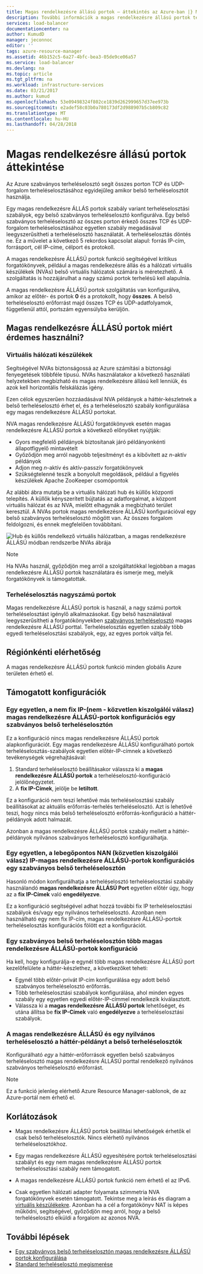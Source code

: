 ```yaml
---
title: Magas rendelkezésre állású portok – áttekintés az Azure-ban |} Microsoft Docs
description: További információk a magas rendelkezésre állású portok terheléselosztási egy belső terheléselosztón.
services: load-balancer
documentationcenter: na
author: KumudD
manager: jeconnoc
editor: ''
tags: azure-resource-manager
ms.assetid: 46b152c5-6a27-4bfc-bea3-05de9ce06a57
ms.service: load-balancer
ms.devlang: na
ms.topic: article
ms.tgt_pltfrm: na
ms.workload: infrastructure-services
ms.date: 03/21/2017
ms.author: kumud
ms.openlocfilehash: 53e09498324f802ce1839d262999657d37ee973b
ms.sourcegitcommit: e2adef58c03b0a780173df2d988907b5cb809c82
ms.translationtype: MT
ms.contentlocale: hu-HU
ms.lasthandoff: 04/28/2018
---
```

# <a name="high-availability-ports-overview"></a>Magas rendelkezésre állású portok áttekintése

Az Azure szabványos terheléselosztó segít összes porton TCP és UDP-forgalom terheléselosztásához egyidejűleg amikor belső terheléselosztót használja. 

Egy magas rendelkezésre ÁLLÁS portok szabály variant terheléselosztási szabályok, egy belső szabványos terheléselosztó konfigurálva. Egy belső szabványos terheléselosztó az összes porton érkező összes TCP és UDP-forgalom terheléselosztásához egyetlen szabály megadásával leegyszerűsítheti a terheléselosztó használatát. A terheléselosztás döntés ne. Ez a művelet a következő 5 rekordos kapcsolat alapul: forrás IP-cím, forrásport, cél IP-címe, célport és protokoll.

A magas rendelkezésre ÁLLÁSÚ portok funkció segítségével kritikus forgatókönyvek, például a magas rendelkezésre állás és a hálózati virtuális készülékek (NVAs) belső virtuális hálózatok számára is méretezhető. A szolgáltatás is hozzájárulhat a nagy számú portok terhelésű kell alapulnia. 

A magas rendelkezésre ÁLLÁSÚ portok szolgáltatás van konfigurálva, amikor az előtér- és portok **0** és a protokollt, hogy **összes**. A belső terheléselosztó erőforrást majd összes TCP és UDP-adatfolyamok, függetlenül attól, portszám egyensúlyba kerüljön.

## <a name="why-use-ha-ports"></a>Magas rendelkezésre ÁLLÁSÚ portok miért érdemes használni?

### <a name="nva"></a>Virtuális hálózati készülékek

Segítségével NVAs biztonságossá az Azure számítási a biztonsági fenyegetések többféle típusú. NVAs használatakor a következő használati helyzetekben megbízható és magas rendelkezésre állású kell lenniük, és azok kell horizontális felskálázás igény.

Ezen célok egyszerűen hozzáadásával NVA példányok a háttér-készletnek a belső terheléselosztó érhet el, és a terheléselosztó szabály konfigurálása egy magas rendelkezésre ÁLLÁSÚ portokat.

NVA magas rendelkezésre ÁLLÁSÚ forgatókönyvek esetén magas rendelkezésre ÁLLÁSÚ portok a következő előnyöket nyújtják:
- Gyors megfelelő példányok biztosítanak járó példányonkénti állapotfigyelő mintavételt
- Győződjön meg arról nagyobb teljesítményt és a kibővített az *n*-aktív példányok
- Adjon meg *n*-aktív és aktív-passzív forgatókönyvek
- Szükségtelenné teszik a bonyolult megoldások, például a figyelés készülékek Apache ZooKeeper csomópontok

Az alábbi ábra mutatja be a virtuális hálózati hub és küllős központi telepítés. A küllők kényszerített bújtatás az adatforgalmat, a központ virtuális hálózat és az NVA, mielőtt elhagynák a megbízható terület keresztül. A NVAs portok magas rendelkezésre ÁLLÁSÚ konfigurációval egy belső szabványos terheléselosztó mögött van. Az összes forgalom feldolgozni, és ennek megfelelően továbbítani.

![Hub és küllős rendelkező virtuális hálózatban, a magas rendelkezésre ÁLLÁSÚ módban rendszerbe NVAs ábrája](./media/load-balancer-ha-ports-overview/nvaha.png)

>[!NOTE]
> Ha NVAs használ, győződjön meg arról a szolgáltatókkal legjobban a magas rendelkezésre ÁLLÁSÚ portok használatára és ismerje meg, melyik forgatókönyvek is támogatottak.

### <a name="load-balancing-large-numbers-of-ports"></a>Terheléselosztás nagyszámú portok

Magas rendelkezésre ÁLLÁSÚ portok is használ, a nagy számú portok terheléselosztást igénylő alkalmazásokat. Egy belső használatával leegyszerűsítheti a forgatókönyvekben [szabványos terheléselosztó](load-balancer-standard-overview.md) magas rendelkezésre ÁLLÁSÚ porttal. Terheléselosztás egyetlen szabály több egyedi terheléselosztási szabályok, egy, az egyes portok váltja fel.

## <a name="region-availability"></a>Régiónkénti elérhetőség

A magas rendelkezésre ÁLLÁSÚ portok funkció minden globális Azure területen érhető el.

## <a name="supported-configurations"></a>Támogatott konfigurációk

### <a name="a-single-non-floating-ip-non-direct-server-return-ha-ports-configuration-on-an-internal-standard-load-balancer"></a>Egy egyetlen, a nem fix IP-(nem - közvetlen kiszolgálói válasz) magas rendelkezésre ÁLLÁSÚ-portok konfigurációs egy szabványos belső terheléselosztón

Ez a konfiguráció nincs magas rendelkezésre ÁLLÁSÚ portok alapkonfigurációt. Egy magas rendelkezésre ÁLLÁSÚ konfigurálható portok terheléselosztás-szabályok egyetlen előtér-IP-címnek a következő tevékenységek végrehajtásával:
1. Standard terheléselosztó beállításakor válassza ki a **magas rendelkezésre ÁLLÁSÚ portok** a terheléselosztó-konfiguráció jelölőnégyzetet.
2. A **fix IP-Címek**, jelölje be **letiltott**.

Ez a konfiguráció nem teszi lehetővé más terheléselosztási szabály beállításokat az aktuális erőforrás-terhelés terheléselosztó. Azt is lehetővé teszi, hogy nincs más belső terheléselosztó erőforrás-konfiguráció a háttér-példányok adott halmazát.

Azonban a magas rendelkezésre ÁLLÁSÚ portok szabály mellett a háttér-példányok nyilvános szabványos terheléselosztó konfigurálhatja.

### <a name="a-single-floating-ip-direct-server-return-ha-ports-configuration-on-an-internal-standard-load-balancer"></a>Egy egyetlen, a lebegőpontos NAN (közvetlen kiszolgálói válasz) IP-magas rendelkezésre ÁLLÁSÚ-portok konfigurációs egy szabványos belső terheléselosztón

Hasonló módon konfigurálhatja a terheléselosztó terheléselosztási szabály használandó **magas rendelkezésre ÁLLÁSÚ Port** egyetlen előtér úgy, hogy az a **fix IP-Címek** való **engedélyezve**. 

Ez a konfiguráció segítségével adhat hozzá további fix IP terheléselosztási szabályok és/vagy egy nyilvános terheléselosztó. Azonban nem használható egy nem fix IP-cím, magas rendelkezésre ÁLLÁSÚ-portok terheléselosztás konfigurációs fölött ezt a konfigurációt.

### <a name="multiple-ha-ports-configurations-on-an-internal-standard-load-balancer"></a>Egy szabványos belső terheléselosztón több magas rendelkezésre ÁLLÁSÚ-portok konfiguráció

Ha kell, hogy konfigurálja-e egynél több magas rendelkezésre ÁLLÁSÚ port kezelőfelülete a háttér-készlethez, a következőket teheti: 
- Egynél több előtér-privát IP-cím konfigurálása egy adott belső szabványos terheléselosztó erőforrás.
- Több terheléselosztási szabályok konfigurálása, ahol minden egyes szabály egy egyetlen egyedi előtér-IP-címmel rendelkezik kiválasztott.
- Válassza ki a **magas rendelkezésre ÁLLÁSÚ portok** lehetőséget, és utána állítsa be **fix IP-Címek** való **engedélyezve** a terheléselosztási szabályok.

### <a name="an-internal-load-balancer-with-ha-ports-and-a-public-load-balancer-on-the-same-back-end-instance"></a>A magas rendelkezésre ÁLLÁSÚ és egy nyilvános terheléselosztó a háttér-példányt a belső terheléselosztók

Konfigurálható *egy* a háttér-erőforrások egyetlen belső szabványos terheléselosztó magas rendelkezésre ÁLLÁSÚ porttal rendelkező nyilvános szabványos terheléselosztó erőforrást.

>[!NOTE]
>Ez a funkció jelenleg elérhető Azure Resource Manager-sablonok, de az Azure-portál nem érhető el.

## <a name="limitations"></a>Korlátozások

- Magas rendelkezésre ÁLLÁSÚ portok beállítási lehetőségek érhetők el csak belső terheléselosztók. Nincs elérhető nyilvános terheléselosztókhoz.

- Egy magas rendelkezésre ÁLLÁSÚ egyesítésére portok terheléselosztási szabályt és egy nem magas rendelkezésre ÁLLÁSÚ portok terheléselosztási szabály nem támogatott.

- A magas rendelkezésre ÁLLÁSÚ portok funkció nem érhető el az IPv6.

- Csak egyetlen hálózati adapter folyamata szimmetria NVA forgatókönyvek esetén támogatott. Tekintse meg a leírás és diagram a [virtuális készülékekre](#nva). Azonban ha a cél a forgatókönyv NAT is képes működni, segítségével, győződjön meg arról, hogy a belső terheléselosztó elküldi a forgalom az azonos NVA.


## <a name="next-steps"></a>További lépések

- [Egy szabványos belső terheléselosztón magas rendelkezésre ÁLLÁSÚ portok konfigurálása](load-balancer-configure-ha-ports.md)
- [Standard terheléselosztó megismerése](load-balancer-standard-overview.md)
